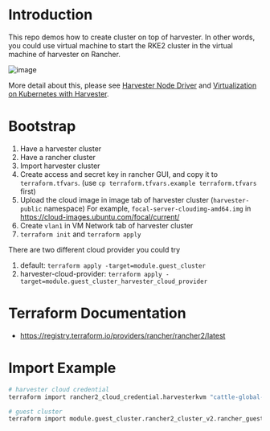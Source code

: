 # Introduction

This repo demos how to create cluster on top of harvester. In other words, you could use virtual machine to start the RKE2 cluster in the virtual machine of harvester on Rancher. 

![image](https://github.com/Yu-Jack/guest-cluster-in-harvester-example/assets/6960289/81e6d5d3-b04e-46a4-9ca2-3525d7daedfc)

More detail about this, please see [Harvester Node Driver](https://docs.harvesterhci.io/v1.2/rancher/node/node-driver/) and [Virtualization on Kubernetes with Harvester](https://ranchermanager.docs.rancher.com/integrations-in-rancher/harvester).

# Bootstrap

1. Have a harvester cluster
2. Have a rancher cluster
3. Import harvester cluster
4. Create access and secret key in rancher GUI, and copy it to `terraform.tfvars`. (use `cp terraform.tfvars.example terraform.tfvars` first)
5. Upload the cloud image in image tab of harvester cluster (`harvester-public` namespace)
    For example, `focal-server-cloudimg-amd64.img` in https://cloud-images.ubuntu.com/focal/current/
6. Create `vlan1` in VM Network tab of harvester cluster
7. `terraform init` and `terraform apply`

There are two different cloud provider you could try

1. default: `terraform apply -target=module.guest_cluster`
2. harvester-cloud-provider: `terraform apply -target=module.guest_cluster_harvester_cloud_provider`

# Terraform Documentation

- https://registry.terraform.io/providers/rancher/rancher2/latest

# Import Example

```sh
# harvester cloud credential
terraform import rancher2_cloud_credential.harvesterkvm "cattle-global-data:cc-xxxxx.harvester"

# guest cluster
terraform import module.guest_cluster.rancher2_cluster_v2.rancher_guest_cluster fleet-default/local-test
```
